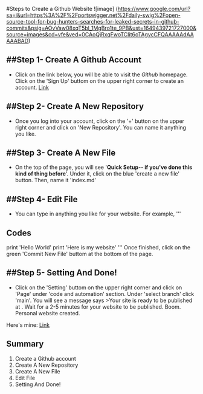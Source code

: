#Steps to Create a Github Website
![image] (https://www.google.com/url?sa=i&url=https%3A%2F%2Fportswigger.net%2Fdaily-swig%2Fopen-source-tool-for-bug-hunters-searches-for-leaked-secrets-in-github-commits&psig=AOvVaw08xqT5bl_1MgBro1te_9PB&ust=1649439721727000&source=images&cd=vfe&ved=0CAoQjRxqFwoTCIit6oTAgvcCFQAAAAAdAAAAABAD)


##Step 1- Create A Github Account
---
* Click on the link below, you will be able to visit the *Github* homepage. Click on the 'Sign Up' buttom on the upper right corner to create an account.
[Link](https://github.com)


##Step 2- Create A New Repository
---
* Once you log into your account, click on the '+' button on the upper right corner and click on 'New Repository'. You can name it anything you like.


##Step 3- Create A New File
---
* On the top of the page, you will see '**Quick Setup-- if you've done this kind of thing before**'. Under it, click on the blue 'create a new file' button. Then, name it 'index.md'


##Step 4- Edit File
---
* You can type in anything you like for your website. For example, 
'''
## Codes
print 'Hello World'
print 'Here is my website'
'''
Once finished, click on the green 'Commit New File' buttom at the bottom of the page. 


##Step 5- Setting And Done!
---
* Click on the 'Setting' buttom on the upper right corner and click on 'Page' under 'code and automation' section. Under 'select branch' click 'main'. You will see a message says >Your site is ready to be published at <url here>.
Wait for a 2-5 minutes for your website to be published. Boom. Personal website created. 

Here's mine: [Link](https://Char15Xu.github.io/cse15l-lab-reports/index.html)

## Summary
1. Create a Github account
2. Create A New Repository
3. Create A New File
4. Edit File
5. Setting And Done!

  




